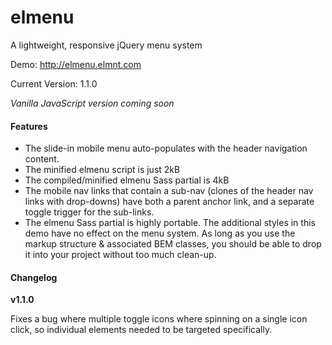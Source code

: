 # elmenu  

A lightweight, responsive jQuery menu system  

Demo: http://elmenu.elmnt.com

Current Version: 1.1.0  

_Vanilla JavaScript version coming soon_  

#### Features

- The slide-in mobile menu auto-populates with the header navigation content.  
- The minified elmenu script is just 2kB  
- The compiled/minified elmenu Sass partial is 4kB  
- The mobile nav links that contain a sub-nav (clones of the header nav links with drop-downs) have both a parent anchor link, and a separate toggle trigger for the sub-links.  
- The elmenu Sass partial is highly portable. The additional styles in this demo have no effect on the menu system. As long as you use the markup structure & associated BEM classes, you should be able to drop it into your project without too much clean-up.

#### Changelog  

**v1.1.0**  

Fixes a bug where multiple toggle icons where spinning on a single icon click, so individual elements needed to be targeted specifically.

